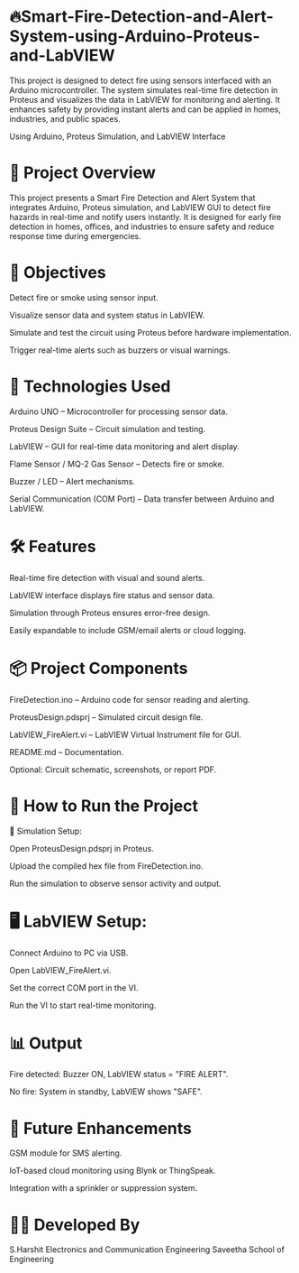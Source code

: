 # 🔥Smart-Fire-Detection-and-Alert-System-using-Arduino-Proteus-and-LabVIEW
This project is designed to detect fire using sensors interfaced with an Arduino microcontroller. The system simulates real-time fire detection in Proteus and visualizes the data in LabVIEW for monitoring and alerting. It enhances safety by providing instant alerts and can be applied in homes, industries, and public spaces.

Using Arduino, Proteus Simulation, and LabVIEW Interface
# 📘 Project Overview
This project presents a Smart Fire Detection and Alert System that integrates Arduino, Proteus simulation, and LabVIEW GUI to detect fire hazards in real-time and notify users instantly. It is designed for early fire detection in homes, offices, and industries to ensure safety and reduce response time during emergencies.

# 🎯 Objectives

Detect fire or smoke using sensor input.

Visualize sensor data and system status in LabVIEW.

Simulate and test the circuit using Proteus before hardware implementation.

Trigger real-time alerts such as buzzers or visual warnings.

# 🧰 Technologies Used

Arduino UNO – Microcontroller for processing sensor data.

Proteus Design Suite – Circuit simulation and testing.

LabVIEW – GUI for real-time data monitoring and alert display.

Flame Sensor / MQ-2 Gas Sensor – Detects fire or smoke.

Buzzer / LED – Alert mechanisms.

Serial Communication (COM Port) – Data transfer between Arduino and LabVIEW.

# 🛠️ Features

Real-time fire detection with visual and sound alerts.

LabVIEW interface displays fire status and sensor data.

Simulation through Proteus ensures error-free design.

Easily expandable to include GSM/email alerts or cloud logging.

# 📦 Project Components

FireDetection.ino – Arduino code for sensor reading and alerting.

ProteusDesign.pdsprj – Simulated circuit design file.

LabVIEW_FireAlert.vi – LabVIEW Virtual Instrument file for GUI.

README.md – Documentation.

Optional: Circuit schematic, screenshots, or report PDF.

# 🔧 How to Run the Project
🧪 Simulation Setup:

Open ProteusDesign.pdsprj in Proteus.

Upload the compiled hex file from FireDetection.ino.

Run the simulation to observe sensor activity and output.

# 🖥️ LabVIEW Setup:
Connect Arduino to PC via USB.

Open LabVIEW_FireAlert.vi.

Set the correct COM port in the VI.

Run the VI to start real-time monitoring.

# 📊 Output
Fire detected: Buzzer ON, LabVIEW status = "FIRE ALERT".

No fire: System in standby, LabVIEW shows "SAFE".

# 🚀 Future Enhancements
GSM module for SMS alerting.

IoT-based cloud monitoring using Blynk or ThingSpeak.

Integration with a sprinkler or suppression system.

# 🧑‍💻 Developed By
S.Harshit 
Electronics and Communication Engineering
Saveetha School of Engineering
